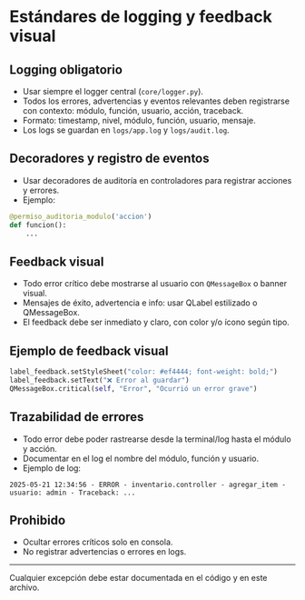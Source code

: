 # Estándares de logging y feedback visual

## Logging obligatorio

- Usar siempre el logger central (`core/logger.py`).
- Todos los errores, advertencias y eventos relevantes deben registrarse con contexto: módulo, función, usuario, acción, traceback.
- Formato: timestamp, nivel, módulo, función, usuario, mensaje.
- Los logs se guardan en `logs/app.log` y `logs/audit.log`.

## Decoradores y registro de eventos

- Usar decoradores de auditoría en controladores para registrar acciones y errores.
- Ejemplo:

```python
@permiso_auditoria_modulo('accion')
def funcion():
    ...
```

## Feedback visual

- Todo error crítico debe mostrarse al usuario con `QMessageBox` o banner visual.
- Mensajes de éxito, advertencia e info: usar QLabel estilizado o QMessageBox.
- El feedback debe ser inmediato y claro, con color y/o ícono según tipo.

## Ejemplo de feedback visual

```python
label_feedback.setStyleSheet("color: #ef4444; font-weight: bold;")
label_feedback.setText("❌ Error al guardar")
QMessageBox.critical(self, "Error", "Ocurrió un error grave")
```

## Trazabilidad de errores

- Todo error debe poder rastrearse desde la terminal/log hasta el módulo y acción.
- Documentar en el log el nombre del módulo, función y usuario.
- Ejemplo de log:

```
2025-05-21 12:34:56 - ERROR - inventario.controller - agregar_item - usuario: admin - Traceback: ...
```

## Prohibido

- Ocultar errores críticos solo en consola.
- No registrar advertencias o errores en logs.

---

Cualquier excepción debe estar documentada en el código y en este archivo.
